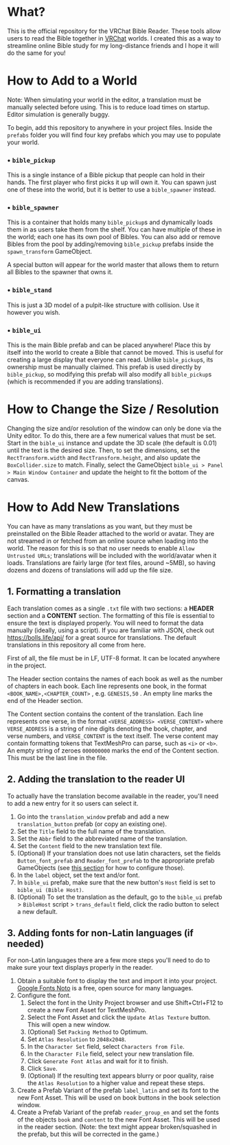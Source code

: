 
# What?

This is the official repository for the VRChat Bible Reader. These tools allow users to read the Bible together in [VRChat](https://hello.vrchat.com/) worlds. I created this as a way to streamline online Bible study for my long-distance friends and I hope it will do the same for you!

# How to Add to a World

Note: When simulating your world in the editor, a translation must be manually selected before using. This is to reduce load times on startup. Editor simulation is generally buggy.

To begin, add this repository to anywhere in your project files. Inside the `prefabs` folder you will find four key prefabs which you may use to populate your world.

### • `bible_pickup`

This is a single instance of a Bible pickup that people can hold in their hands. The first player who first picks it up will own it. You can spawn just one of these into the world, but it is better to use a `bible_spawner` instead.

### • `bible_spawner`

This is a container that holds many `bible_pickup`s and dynamically loads them in as users take them from the shelf. You can have multiple of these in the world; each one has its own pool of Bibles. You can also add or remove Bibles from the pool by adding/removing `bible_pickup` prefabs inside the `spawn_transform` GameObject.

A special button will appear for the world master that allows them to return all Bibles to the spawner that owns it.

### • `bible_stand`

This is just a 3D model of a pulpit-like structure with collision. Use it however you wish.

### • `bible_ui`

This is the main Bible prefab and can be placed anywhere! Place this by itself into the world to create a Bible that cannot be moved. This is useful for creating a large display that everyone can read. Unlike `bible_pickup`s, its ownership must be manually claimed. This prefab is used directly by `bible_pickup`, so modifying this prefab will also modify all `bible_pickup`s (which is recommended if you are adding translations).

# How to Change the Size / Resolution

Changing the size and/or resolution of the window can only be done via the Unity editor.
To do this, there are a few numerical values that must be set. Start in the `bible_ui` instance and update the 3D scale (the default is 0.01) until the text is the desired size.
Then, to set the dimensions, set the `RectTransform.width` and `RectTransform.height`, and also update the `BoxCollider.size` to match.
Finally, select the GameObject `bible_ui > Panel > Main Window Container` and update the height to fit the bottom of the canvas.

# How to Add New Translations

You can have as many translations as you want, but they must be preinstalled on the Bible Reader attached to the world or avatar. They are not streamed in or fetched from an online source when loading into the world. The reason for this is so that no user needs to enable `Allow Untrusted URLs`; translations will be included with the world/avatar when it loads. Translations are fairly large (for text files, around ~5MB), so having dozens and dozens of translations will add up the file size.

## 1. Formatting a translation

Each translation comes as a single `.txt` file with two sections: a <b>HEADER</b> section and a <b>CONTENT</b> section. The formatting of this file is essential to ensure the text is displayed properly. You will need to format the data manually (ideally, using a script). If you are familiar with JSON, check out https://bolls.life/api/ for a great source for translations. The default translations in this repository all come from here.

First of all, the file must be in LF, UTF-8 format. It can be located anywhere in the project.

The Header section contains the names of each book as well as the number of chapters in each book. Each line represents one book, in the format `<BOOK_NAME>,<CHAPTER_COUNT>` , e.g. `GENESIS,50` . An empty line marks the end of the Header section.

The Content section contains the content of the translation. Each line represents one verse, in the format `<VERSE_ADDRESS> <VERSE_CONTENT>` where `VERSE_ADDRESS` is a string of nine digits denoting the book, chapter, and verse numbers, and `VERSE_CONTENT` is the text itself. The verse content may contain formatting tokens that TextMeshPro can parse, such as `<i>` or `<b>`.
An empty string of zeroes `000000000` marks the end of the Content section. This must be the last line in the file.

## 2. Adding the translation to the reader UI

To actually have the translation become available in the reader, you'll need to add a new entry for it so users can select it.

1. Go into the `translation_window` prefab and add a new `translation_button` prefab (or copy an existing one).
2. Set the `Title` field to the full name of the translation.
3. Set the `Abbr` field to the abbreviated name of the translation.
4. Set the `Content` field to the new translation text file.
5. (Optional) If your translation does not use latin characters, set the fields `Button_font_prefab` and `Reader_font_prefab` to the appropriate prefab GameObjects (see [this section](#adding-fonts-for-non-latin-languages) for how to configure those).
6. In the `label` object, set the text and/or font.
7. In `bible_ui` prefab, make sure that the new button's `Host` field is set to `bible_ui (Bible Host)`.
8. (Optional) To set the translation as the default, go to the `bible_ui` prefab > `BibleHost` script > `trans_default` field, click the radio button to select a new default.

## 3. Adding fonts for non-Latin languages (if needed)

For non-Latin languages there are a few more steps you'll need to do to make sure your text displays properly in the reader.

1. Obtain a suitable font to display the text and import it into your project. [Google Fonts Noto](https://fonts.google.com/noto) is a free, open source for many languages.
2. Configure the font.
	1. Select the font in the Unity Project browser and use Shift+Ctrl+F12 to create a new Font Asset for TextMeshPro.
	2. Select the Font Asset and click the `Update Atlas Texture` button. This will open a new window.
	3. (Optional) Set `Packing Method` to Optimum.
	4. Set `Atlas Resolution` to `2048x2048`.
	5. In the `Character Set` field, select `Characters from File`.
	6. In the `Character File` field, select your new translation file.
	7. Click `Generate Font Atlas` and wait for it to finish.
	8. Click `Save`.
	9. (Optional) If the resulting text appears blurry or poor quality, raise the `Atlas Resolution` to a higher value and repeat these steps.
2. Create a Prefab Variant of the prefab `label_latin` and set its font to the new Font Asset. This will be used on book buttons in the book selection window.
3. Create a Prefab Variant of the prefab `reader_group_en` and set the fonts of the objects `book` and `content` to the new Font Asset. This will be used in the reader section. (Note: the text might appear broken/squashed in the prefab, but this will be corrected in the game.)
